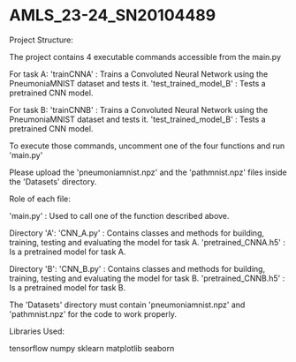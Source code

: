 # AMLS_23-24_SN20104489


Project Structure:

The project contains 4 executable commands accessible from the main.py

For task A:
'trainCNNA' : Trains a Convoluted Neural Network using the PneumoniaMNIST dataset and tests it.
'test_trained_model_B' : Tests a pretrained CNN model.

For task B:
'trainCNNB' : Trains a Convoluted Neural Network using the PneumoniaMNIST dataset and tests it.
'test_trained_model_B' : Tests a pretrained CNN model.

To execute those commands, uncomment one of the four functions and run 'main.py'

Please upload the 'pneumoniamnist.npz' and the 'pathmnist.npz' files inside the 'Datasets' directory.


Role of each file:

'main.py' : Used to call one of the function described above.

Directory 'A':
'CNN_A.py' : Contains classes and methods for building, training, testing and evaluating the model for task A. 
'pretrained_CNNA.h5' : Is a pretrained model for task A.

Directory 'B':
'CNN_B.py' : Contains classes and methods for building, training, testing and evaluating the model for task B. 
'pretrained_CNNB.h5' : Is a pretrained model for task B.

The 'Datasets' directory must contain 'pneumoniamnist.npz' and 'pathmnist.npz' for the code to work properly.


Libraries Used:

tensorflow
numpy
sklearn
matplotlib
seaborn
